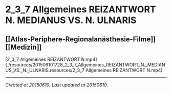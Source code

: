 # 2_3_7 Allgemeines REIZANTWORT N. MEDIANUS VS. N. ULNARIS
 [[Atlas-Periphere-Regionalanästhesie-Filme]] [[Medizin]] 
---



[2\_3\_7 Allgemeines REIZANTWORT N.mp4](./resources/201506101728_2_3_7_Allgemeines_REIZANTWORT_N._MEDIANUS_VS._N._ULNARIS.resources/2_3_7 Allgemeines REIZANTWORT N.mp4)

---

_Created at 20150610._
_Last updated at 20150610._




